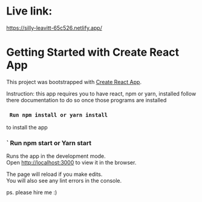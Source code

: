 # Live link:
  https://silly-leavitt-65c526.netlify.app/

 
# Getting Started with Create React App

This project was bootstrapped with [Create React App](https://github.com/facebook/create-react-app).

Instruction: this app requires you to have react, npm or yarn, installed follow there documentation to do so once those programs are installed



### ` Run npm install or yarn install`
to install the app 


### ` Run npm start or Yarn start
Runs the app in the development mode.\
Open [http://localhost:3000](http://localhost:3000) to view it in the browser.

The page will reload if you make edits.\
You will also see any lint errors in the console.


ps. please hire me :) 
